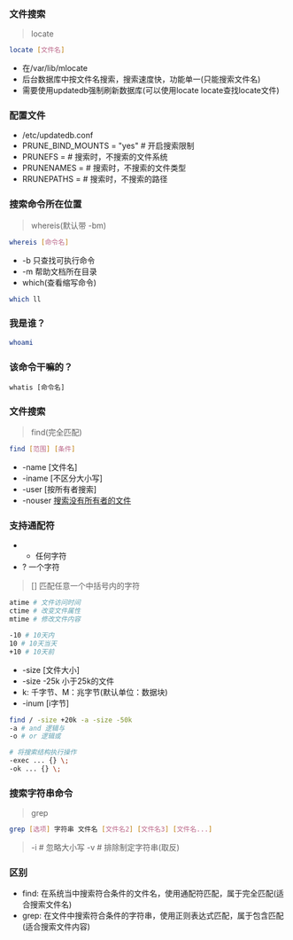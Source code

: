 ### 文件搜索
> locate
```bash
locate [文件名]
```
* 在/var/lib/mlocate
* 后台数据库中按文件名搜索，搜索速度快，功能单一(只能搜索文件名)
* 需要使用updatedb强制刷新数据库(可以使用locate locate查找locate文件)


### 配置文件
* /etc/updatedb.conf
* PRUNE_BIND_MOUNTS = "yes" # 开启搜索限制
* PRUNEFS = # 搜索时，不搜索的文件系统
* PRUNENAMES = # 搜索时，不搜索的文件类型
* RRUNEPATHS = # 搜索时，不搜索的路径


### 搜索命令所在位置
> whereis(默认带 -bm)
```bash
whereis [命令名]
```
* -b 只查找可执行命令
* -m 帮助文档所在目录
* which(查看缩写命令)

```bash
which ll
```


### 我是谁？
```bash
whoami
```
### 该命令干嘛的？ 
```
whatis [命令名]
```




### 文件搜索
> find(完全匹配)
```bash
find [范围] [条件]
```
* -name [文件名]
* -iname [不区分大小写]
* -user [按所有者搜索]
* -nouser [搜索没有所有者的文件](linux内核产生、Windows复制过来的文件)


### 支持通配符
* * 任何字符
* ? 一个字符
> [] 匹配任意一个中括号内的字符    

```bash
atime # 文件访问时间
ctime # 改变文件属性
mtime # 修改文件内容

-10 # 10天内
10 # 10天当天
+10 # 10天前
```
* -size [文件大小]
* -size -25k 小于25k的文件
* k: 千字节、M：兆字节(默认单位：数据块)
* -inum [i字节]

```bash
find / -size +20k -a -size -50k
-a # and 逻辑与
-o # or 逻辑或

# 将搜索结构执行操作
-exec ... {} \;
-ok ... {} \;
```


### 搜索字符串命令
> grep
```bash
grep [选项] 字符串 文件名 [文件名2] [文件名3] [文件名...]
```
> -i # 忽略大小写
> -v # 排除制定字符串(取反)


### 区别
* find: 在系统当中搜索符合条件的文件名，使用通配符匹配，属于完全匹配(适合搜索文件名)
* grep: 在文件中搜索符合条件的字符串，使用正则表达式匹配，属于包含匹配(适合搜索文件内容)


